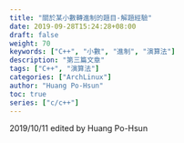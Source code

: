 ```yaml
---
title: "關於某小數轉進制的題目-解題經驗"
date: 2019-09-28T15:24:28+08:00
draft: false
weight: 70
keywords: ["C++", "小數", "進制", "演算法"]
description: "第三篇文章"
tags: ["C++", "演算法"]
categories: ["ArchLinux"]
author: "Huang Po-Hsun"
toc: true
series: ["c/c++"]
---
```

2019/10/11 edited by Huang Po-Hsun 


